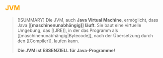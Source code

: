 ## <font color = "orange">JVM</font>

>[!SUMMARY]
>Die JVM, auch **Java Virtual Machine**, ermöglicht, dass Java **[[maschinenunabhängig]] läuft**. Sie baut eine virtuelle Umgebung, das [[JRE]], in der das Programm als [[maschinenunabhängig|Bytecode]], nach der Übersetzung durch den [[Compiler]], laufen kann.
>
>**Die JVM ist ESSENZIELL für Java-Programme!**

